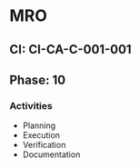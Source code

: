 # MRO

## CI: CI-CA-C-001-001
## Phase: 10

### Activities
- Planning
- Execution
- Verification
- Documentation
